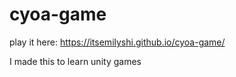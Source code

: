 # cyoa-game

play it here: https://itsemilyshi.github.io/cyoa-game/

I made this to learn unity games
